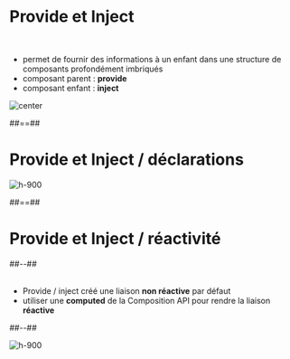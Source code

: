 <!-- .slide -->
# Provide et Inject
<br>

- permet de fournir des informations à un enfant dans une structure de composants profondément imbriqués
- composant parent : __provide__
- composant enfant : __inject__

![center](assets/images/school/communication-components/provide-inject-schema.png)

##==##

<!-- .slide -->
# Provide et Inject / déclarations

![h-900](assets/images/school/communication-components/provide-inject-default.png)

##==##

<!-- .slide: class="two-column-layout" -->
# Provide et Inject / réactivité
##--##
<br><br>

- Provide / inject créé une liaison __non réactive__ par défaut
- utiliser une __computed__ de la Composition API pour rendre la liaison __réactive__



##--##
<br>

![h-900](assets/images/school/communication-components/provide-inject-reactive.png)
